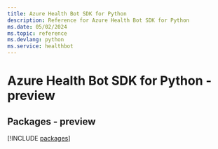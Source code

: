 ```yaml
---
title: Azure Health Bot SDK for Python
description: Reference for Azure Health Bot SDK for Python
ms.date: 05/02/2024
ms.topic: reference
ms.devlang: python
ms.service: healthbot
---
```

# Azure Health Bot SDK for Python - preview
## Packages - preview
[!INCLUDE [packages](health-bot-index.md)]